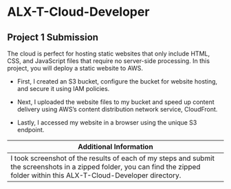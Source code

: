 # ALX-T-Cloud-Developer
## Project 1 Submission

The cloud is perfect for hosting static websites that only include HTML, CSS, and JavaScript files that require no server-side processing. In this project, you will deploy a static website to AWS.

* First, I created an S3 bucket, configure the bucket for website hosting, and secure it using IAM policies.

* Next, I uploaded the website files to my bucket and speed up content delivery using AWS’s content distribution network service, CloudFront.

* Lastly, I accessed my website in a browser using the unique S3 endpoint.

| Additional Information |
| ---------------------- |
| I took screenshot of the results of each of my steps and submit the screenshots in a zipped folder, you can find the zipped folder within this ALX-T-Cloud-Developer directory. |
